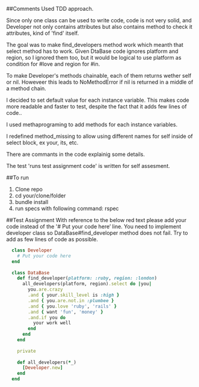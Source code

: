 ##Comments 
Used TDD approach.

Since only one class can be used to write code, code is not very solid, and 
Developer not only contains attributes but also contains method to check it
attributes, kind of 'find' itself.

The goal was to make find_developers method work which meanth that select 
method has to work.
Given DtaBase code ignores platform and region, so I ignored them too, but it
would be logical to use platform as condition for #love and region for #in.

To make Developer's methods chainable, each of them returns wether self or nil.
Howeveer this leads to NoMethodError if nil is returned in a middle of a method
chain.

I decided to set default value for each instance variable. This makes code more
readable and faster to test, despite the fact that it adds few lines of code..

I used methaprograming to add methods for each instance variables.

I redefined method_missing to allow using different names for self inside of
select block, ex your, its, etc.

There are commants in the code explainig some details.

The test 'runs test assignment code' is written for self assesment.

##To run 
1. Clone repo
2. cd your/clone/folder
3. bundle install
4. run specs with following command: rspec  

##Test Assignment
With reference to the below red text please add your code instead of the &#39;# Put your code
here’ line. You need to implement developer class so DataBase#find_developer method
does not fail. Try to add as few lines of code as possible.

```ruby
  class Developer
    # Put your code here
  end
  
  class DataBase
    def find_developer(platform: :ruby, region: :london)
      all_developers(platform, region).select do |you|
        you.are.crazy
        .and { your.skill_level is :high }
        .and { you.are.not.in :plumbee }
        .and { you.love 'ruby', 'rails' }
        .and { want 'fun', 'money' }
        .and.if you do
          your work well
        end
      end
    end
  
    private
  
    def all_developers(*_)
      [Developer.new]
    end
  end
```
